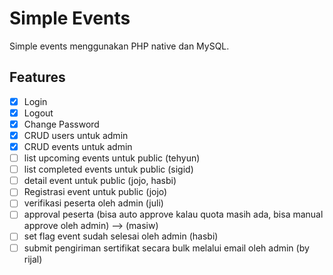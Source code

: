 # Simple Events
Simple events menggunakan PHP native dan MySQL.

## Features
- [x] Login
- [x] Logout
- [x] Change Password
- [x] CRUD users untuk admin
- [x] CRUD events untuk admin
- [ ] list upcoming events untuk public (tehyun)
- [ ] list completed events untuk public (sigid)
- [ ] detail event untuk public (jojo, hasbi)
- [ ] Registrasi event untuk public (jojo)
- [ ] verifikasi peserta  oleh admin (juli)
- [ ] approval peserta (bisa auto approve kalau quota masih ada, bisa manual approve oleh admin) --> (masiw)
- [ ] set flag event sudah selesai oleh admin (hasbi)
- [ ] submit pengiriman sertifikat secara bulk melalui email oleh admin (by rijal)